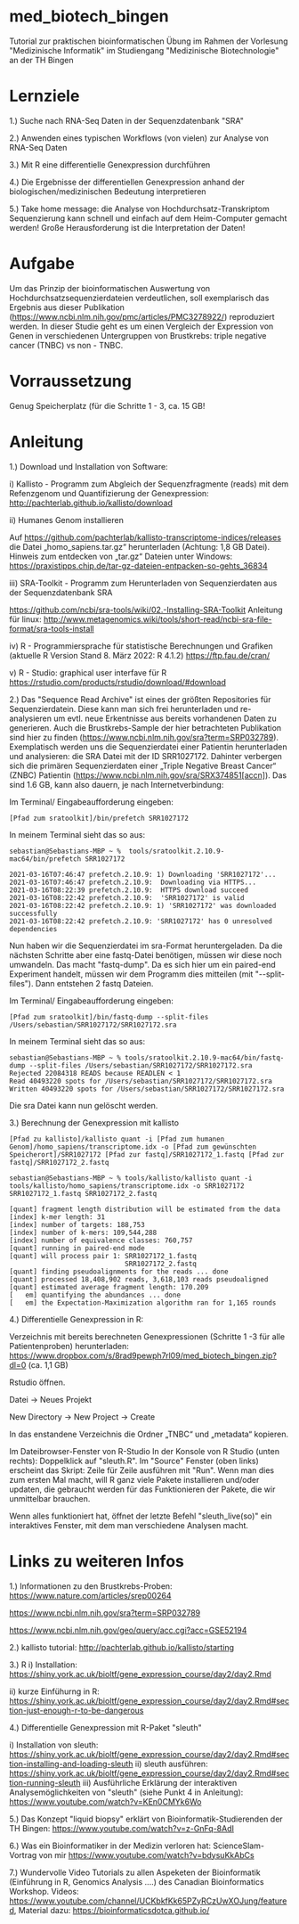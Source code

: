 # med_biotech_bingen
Tutorial zur praktischen bioinformatischen Übung im Rahmen der Vorlesung "Medizinische Informatik" im Studiengang "Medizinische Biotechnologie" an der TH Bingen

# Lernziele
1.) Suche nach RNA-Seq Daten in der Sequenzdatenbank "SRA"

2.) Anwenden eines typischen Workflows (von vielen) zur Analyse von RNA-Seq Daten

3.) Mit R eine differentielle Genexpression durchführen

4.) Die Ergebnisse der differentiellen Genexpression anhand der biologischen/medizinischen Bedeutung interpretieren

5.) Take home message: die Analyse von Hochdurchsatz-Transkriptom Sequenzierung kann schnell und einfach auf dem Heim-Computer gemacht werden! Große Herausforderung ist die Interpretation der Daten!

# Aufgabe

Um das Prinzip der bioinformatischen Auswertung von Hochdurchsatzsequenzierdateien verdeutlichen, soll exemplarisch das Ergebnis aus dieser Publikation (https://www.ncbi.nlm.nih.gov/pmc/articles/PMC3278922/) reproduziert werden.
In dieser Studie geht es um einen Vergleich der Expression von Genen in verschiedenen Untergruppen von Brustkrebs: triple negative cancer (TNBC) vs non - TNBC. 

# Vorraussetzung
Genug Speicherplatz (für die Schritte 1 - 3, ca. 15 GB!


# Anleitung
1.) Download und Installation von Software:

i) Kallisto - Programm zum Abgleich der Sequenzfragmente (reads) mit dem Refenzgenom und Quantifizierung der Genexpression: http://pachterlab.github.io/kallisto/download


ii) Humanes Genom installieren

Auf https://github.com/pachterlab/kallisto-transcriptome-indices/releases die Datei „homo_sapiens.tar.gz“ herunterladen (Achtung: 1,8 GB Datei).
Hinweis zum entdecken von „tar.gz“ Dateien unter Windows: https://praxistipps.chip.de/tar-gz-dateien-entpacken-so-gehts_36834


iii) SRA-Toolkit - Programm zum Herunterladen von Sequenzierdaten aus der Sequenzdatenbank SRA

https://github.com/ncbi/sra-tools/wiki/02.-Installing-SRA-Toolkit
Anleitung für linux: http://www.metagenomics.wiki/tools/short-read/ncbi-sra-file-format/sra-tools-install

iv) R - Programmiersprache für statistische Berechnungen und Grafiken (aktuelle R Version Stand 8. März 2022: R 4.1.2)
https://ftp.fau.de/cran/

v) R - Studio: graphical user interfave für R
https://rstudio.com/products/rstudio/download/#download

2.) Das "Sequence Read Archive" ist eines der größten Repositories für Sequenzierdatein. Diese kann man sich frei herunterladen und re-analysieren um evtl. neue Erkentnisse aus bereits vorhandenen Daten zu generieren. Auch die Brustkrebs-Sample der hier betrachteten Publikation sind hier zu finden (https://www.ncbi.nlm.nih.gov/sra?term=SRP032789).  Exemplatisch werden uns die Sequenzierdatei einer Patientin herunterladen und analysieren: die SRA Datei mit der ID SRR1027172. Dahinter verbergen sich die primären Sequenzierdaten einer „Triple Negative Breast Cancer“ (ZNBC) Patientin (https://www.ncbi.nlm.nih.gov/sra/SRX374851[accn]). Das sind 1.6 GB, kann also dauern, je nach Internetverbindung:

Im Terminal/ Eingabeaufforderung eingeben:
```
[Pfad zum sratoolkit]/bin/prefetch SRR1027172
```
In meinem Terminal sieht das so aus:
```
sebastian@Sebastians-MBP ~ %  tools/sratoolkit.2.10.9-mac64/bin/prefetch SRR1027172    

2021-03-16T07:46:47 prefetch.2.10.9: 1) Downloading 'SRR1027172'...
2021-03-16T07:46:47 prefetch.2.10.9:  Downloading via HTTPS...
2021-03-16T08:22:39 prefetch.2.10.9:  HTTPS download succeed
2021-03-16T08:22:42 prefetch.2.10.9:  'SRR1027172' is valid
2021-03-16T08:22:42 prefetch.2.10.9: 1) 'SRR1027172' was downloaded successfully
2021-03-16T08:22:42 prefetch.2.10.9: 'SRR1027172' has 0 unresolved dependencies
```
Nun haben wir die Sequenzierdatei im sra-Format heruntergeladen. Da die nächsten Schritte aber eine fastq-Datei benötigen, müssen wir diese noch umwandeln. Das macht "fastq-dump". Da es sich hier um ein paired-end Experiment handelt, müssen wir dem Programm dies mitteilen (mit "--split-files"). Dann entstehen 2 fastq Dateien.

Im Terminal/ Eingabeaufforderung eingeben:
```
[Pfad zum sratoolkit]/bin/fastq-dump --split-files /Users/sebastian/SRR1027172/SRR1027172.sra
```
In meinem Terminal sieht das so aus:
```
sebastian@Sebastians-MBP ~ % tools/sratoolkit.2.10.9-mac64/bin/fastq-dump --split-files /Users/sebastian/SRR1027172/SRR1027172.sra
Rejected 22084318 READS because READLEN < 1
Read 40493220 spots for /Users/sebastian/SRR1027172/SRR1027172.sra
Written 40493220 spots for /Users/sebastian/SRR1027172/SRR1027172.sra
```
Die sra Datei kann nun gelöscht werden.

3.) Berechnung der Genexpression mit kallisto
```
[Pfad zu kallisto]/kallisto quant -i [Pfad zum humanen Genom]/homo_sapiens/transcriptome.idx -o [Pfad zum gewünschten Speicherort]/SRR1027172 [Pfad zur fastq]/SRR1027172_1.fastq [Pfad zur fastq]/SRR1027172_2.fastq 
```

```
sebastian@Sebastians-MBP ~ % tools/kallisto/kallisto quant -i tools/kallisto/homo_sapiens/transcriptome.idx -o SRR1027172 SRR1027172_1.fastq SRR1027172_2.fastq 

[quant] fragment length distribution will be estimated from the data
[index] k-mer length: 31
[index] number of targets: 188,753
[index] number of k-mers: 109,544,288
[index] number of equivalence classes: 760,757
[quant] running in paired-end mode
[quant] will process pair 1: SRR1027172_1.fastq
                             SRR1027172_2.fastq
[quant] finding pseudoalignments for the reads ... done
[quant] processed 18,408,902 reads, 3,618,103 reads pseudoaligned
[quant] estimated average fragment length: 170.209
[   em] quantifying the abundances ... done
[   em] the Expectation-Maximization algorithm ran for 1,165 rounds
```

4.) Differentielle Genexpression in R:

Verzeichnis mit bereits berechneten Genexpressionen (Schritte 1 -3 für alle Patientenproben) herunterladen: https://www.dropbox.com/s/8rad9pewph7rl09/med_biotech_bingen.zip?dl=0 (ca. 1,1 GB)

Rstudio öffnen. 

Datei -> Neues Projekt

New Directory -> New Project -> Create

In das enstandene Verzeichnis die Ordner „TNBC“ und „metadata“ kopieren.

Im Dateibrowser-Fenster von R-Studio In der Konsole von R Studio (unten rechts): Doppelklick auf "sleuth.R". Im "Source" Fenster (oben links) erscheint das Skript: Zeile für Zeile ausführen mit "Run". Wenn man dies zum ersten Mal macht, will R ganz viele Pakete installieren und/oder updaten, die gebraucht werden für das Funktionieren der Pakete, die wir unmittelbar brauchen.

Wenn alles funktioniert hat, öffnet der letzte Befehl "sleuth_live(so)" ein interaktives Fenster, mit dem man verschiedene Analysen macht.

# Links zu weiteren Infos

1.) Informationen zu den Brustkrebs-Proben: 
https://www.nature.com/articles/srep00264

https://www.ncbi.nlm.nih.gov/sra?term=SRP032789

https://www.ncbi.nlm.nih.gov/geo/query/acc.cgi?acc=GSE52194


2.) kallisto tutorial: 
http://pachterlab.github.io/kallisto/starting

3.) R 
i) Installation: https://shiny.york.ac.uk/bioltf/gene_expression_course/day2/day2.Rmd

ii) kurze Einfühurng in R: https://shiny.york.ac.uk/bioltf/gene_expression_course/day2/day2.Rmd#section-just-enough-r-to-be-dangerous

4.) Differentielle Genexpression mit R-Paket "sleuth"

i) Installation von sleuth: https://shiny.york.ac.uk/bioltf/gene_expression_course/day2/day2.Rmd#section-installing-and-loading-sleuth
ii) sleuth ausführen: https://shiny.york.ac.uk/bioltf/gene_expression_course/day2/day2.Rmd#section-running-sleuth
iii) Ausführliche Erklärung der interaktiven Analysemöglichkeiten von "sleuth" (siehe Punkt 4 in Anleitung): https://www.youtube.com/watch?v=KEn0CMYk6Wo

5.) Das Konzept "liquid biopsy" erklärt von Bioinformatik-Studierenden der TH Bingen: https://www.youtube.com/watch?v=z-GnFq-8AdI

6.) Was ein Bioinformatiker in der Medizin verloren hat: ScienceSlam-Vortrag von mir https://www.youtube.com/watch?v=bdysuKkAbCs

7.) Wundervolle Video Tutorials zu allen Aspeketen der Bioinformatik (Einführung in R, Genomics Analysis ....) des Canadian Bioinformatics Workshop. Videos: https://www.youtube.com/channel/UCKbkfKk65PZyRCzUwXOJung/featured, Material dazu: https://bioinformaticsdotca.github.io/



